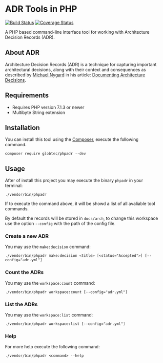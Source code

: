 # ADR Tools in PHP

[![Build Status](https://travis-ci.org/globtec/phpadr.svg?branch=master)](https://travis-ci.org/globtec/phpadr)
[![Coverage Status](https://coveralls.io/repos/github/globtec/phpadr/badge.svg?branch=master)](https://coveralls.io/github/globtec/phpadr?branch=master)

A PHP based command-line interface tool for working with Architecture Decision Records (ADR).

## About ADR

Architecture Decision Records (ADR) is a technique for capturing important architectural decisions, along with their context and consequences as described by [Michael Nygard](https://twitter.com/mtnygard) in his article: [Documenting Architecture Decisions](http://thinkrelevance.com/blog/2011/11/15/documenting-architecture-decisions).

## Requirements

* Requires PHP version 7.1.3 or newer
* Multibyte String extension

##  Installation

You can install this tool using the [Composer](https://getcomposer.org/), execute the following command.

```
composer require globtec/phpadr --dev
```

## Usage

After of install this project you may execute the binary `phpadr` in your terminal:

```
./vendor/bin/phpadr
```

If to execute the command above, it will be showd a list of all avaliable tool commands.

By default the records will be stored in `docs/arch`, to change this workspace use the option `--config` with the path of the config file.

### Create a new ADR

You may use the `make:decision` command:

```
./vendor/bin/phpadr make:decision <title> [<status="Accepted">] [--config="adr.yml"]
```

### Count the ADRs

You may use the `workspace:count` command:

```
./vendor/bin/phpadr workspace:count [--config="adr.yml"]
```

### List the ADRs

You may use the `workspace:list` command:

```
./vendor/bin/phpadr workspace:list [--config="adr.yml"]
```

### Help

For more help execute the following command:

```
./vendor/bin/phpadr <command> --help
```